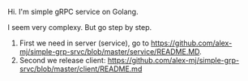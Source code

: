 Hi.
I'm simple gRPC service on Golang.

I seem very complexy. 
But go step by step.
1) First we need in server (service), go to https://github.com/alex-mj/simple-grp-srvc/blob/master/service/README.MD.
2) Second we release client: https://github.com/alex-mj/simple-grp-srvc/blob/master/client/README.md